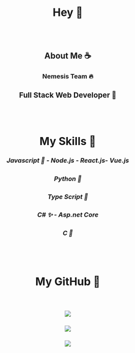 # <div align="center"> Hey 🍑</div>
<br/>
<br/>

## <div align="center"> About Me ☕</div>
### <div align="center"> Nemesis Team 🔥</div>
### <div align="center"><h3>Full Stack Web Developer 🔨</h3> </div>

<br/>
<br/>

# <div align="center"> My Skills 🧩</div>

### <div align="center"><h5>Javascript 👙 - Node.js - React.js-  Vue.js</h5> </div>
### <div align="center"><h5>Python 💫 </h5> </div>
### <div align="center"><h5>Type Script 🔮</h5> </div>

### <div align="center"><h5>C# ✨ - Asp.net Core</h5> </div>

### <div align="center"><h5>C 🧬</h5> </div>
<br/>
<br/>

# <div align="center"> My GitHub 🔎</div>
<br>

### <div align="center"><img style="width=20px" src="https://github-readme-stats.vercel.app/api/top-langs/?username=dixpie&layout=compact&show_icons=true&theme=radical&hide_title=true"></div>
### <div align="center"><img src="https://github-readme-stats.vercel.app/api?username=dixpie&show_icons=true&theme=radical&hide_title=true"></div>
### <div align="center"><img src="https://github-readme-stats.vercel.app/api/wakatime?username=dixpie&show_icons=true&theme=radical&hide_title=true"></div>
